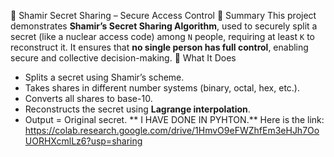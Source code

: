 🔐 Shamir Secret Sharing – Secure Access Control
📘 Summary
This project demonstrates **Shamir’s Secret Sharing Algorithm**, used to securely split a secret (like a nuclear access code) among `N` people, requiring at least `K` to reconstruct it. It ensures that **no single person has full control**, enabling secure and collective decision-making.
🔧 What It Does
* Splits a secret using Shamir’s scheme.
* Takes shares in different number systems (binary, octal, hex, etc.).
* Converts all shares to base-10.
* Reconstructs the secret using **Lagrange interpolation**.
* Output = Original secret.
**  I HAVE DONE IN PYHTON.**
Here is the link: https://colab.research.google.com/drive/1HmvO9eFWZhfEm3eHJh7OoUORHXcmlLz6?usp=sharing
